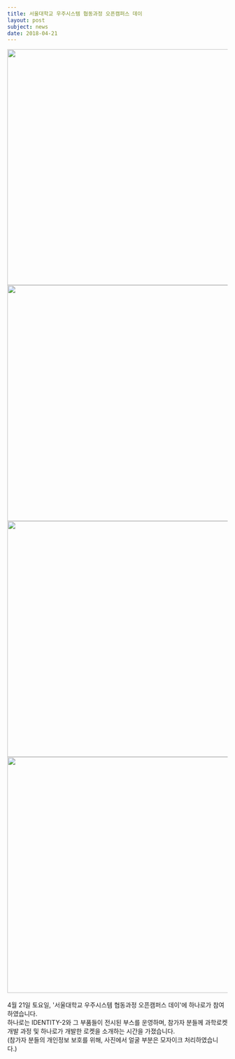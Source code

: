 ```yaml
---
title: 서울대학교 우주시스템 협동과정 오픈캠퍼스 데이
layout: post
subject: news
date: 2018-04-21
---
```

<img src="https://github.com/hsb6350/hanaro.github.io/blob/master/assets/acts/open0.jpg?raw=true" width="600" height="540"/>
<br/>
<img src="https://github.com/hsb6350/hanaro.github.io/blob/master/assets/acts/open1.jpg?raw=true" width="600" height="540"/>
<br/>
<img src="https://github.com/hsb6350/hanaro.github.io/blob/master/assets/acts/open2.jpg?raw=true" width="600" height="540"/>
<br/>
<img src="https://github.com/hsb6350/hanaro.github.io/blob/master/assets/acts/open3.jpg?raw=true" width="600" height="540"/>
<br/><br/>
4월 21일 토요일, '서울대학교 우주시스템 협동과정 오픈캠퍼스 데이'에 하나로가 참여하였습니다. <br/>
하나로는 IDENTITY-2와 그 부품들이 전시된 부스를 운영하며, 참가자 분들께 과학로켓 개발 과정 및 하나로가 개발한 로켓을 소개하는 시간을 가졌습니다.<br/>
(참가자 분들의 개인정보 보호를 위해, 사진에서 얼굴 부분은 모자이크 처리하였습니다.)
